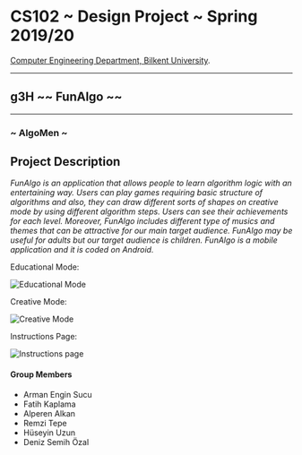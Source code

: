 
# CS102 ~ Design Project ~ Spring 2019/20
[Computer Engineering Department, Bilkent University](http://w3.cs.bilkent.edu.tr/en/).  

****
## g3H ~~ FunAlgo ~~
****
### ~ AlgoMen ~

## Project Description
   _FunAlgo is an application that allows people to learn algorithm logic with an entertaining way. Users can play games requiring basic structure of algorithms and also, they can draw different sorts of shapes on creative mode by using different algorithm steps. Users can see their achievements for each level. Moreover, FunAlgo includes different type of musics and themes that can be attractive for our main target audience. FunAlgo may be useful for adults but our target audience is children. FunAlgo is a mobile application and it is coded on Android._
   
   Educational Mode:
   
   ![Educational Mode](https://user-images.githubusercontent.com/63668011/83145570-a7c38480-a0fd-11ea-89bb-6deb5b056bd8.PNG)
   
   Creative Mode:
   
   ![Creative Mode](https://user-images.githubusercontent.com/63668011/83145912-33d5ac00-a0fe-11ea-89e9-226909e97807.PNG)
   
   Instructions Page:
   
   ![Instructions page](https://user-images.githubusercontent.com/63668011/83145682-dfcac780-a0fd-11ea-8307-afab468b9f47.PNG)




#### Group Members
- Arman Engin Sucu 
- Fatih Kaplama          
- Alperen Alkan       
- Remzi Tepe         
- Hüseyin Uzun       
- Deniz Semih Özal     


